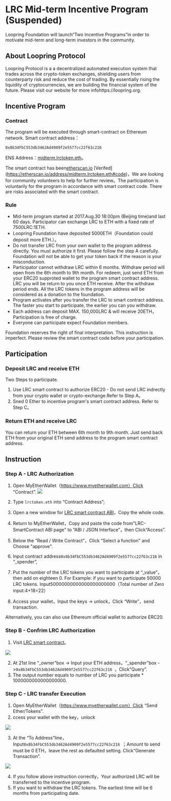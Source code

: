 # LRC Mid-term Incentive Program (Suspended)

Loopring Foundation will launch“Two Incentive Programs”in order to motivate mid-term and long-term investors in the community.

## About Loopring Protocol
Loopring Protocol is a a decentralized automated execution system that trades across the crypto-token exchanges, shielding users from counterparty risk and reduce the cost of trading. By essentially rising the liquidity of cryptocurrencies, we are building the financial system of the future. Please visit our website for more infohttps://loopring.org.


## Incentive Program

### Contract
The program will be executed through smart-contract on Ethereum network. Smart contract address：

    0x8b34FbC553db3462Ad4909f2e5577cc22f63c216

ENS Address：[midterm.lrctoken.eth](https://etherscan.io/address/midterm.lrctoken.eth)。
    
The smart contract has been[etherscan.io](https://etherscan.io/address/midterm.lrctoken.eth#code) [Verifed] (https://etherscan.io/address/midterm.lrctoken.eth#code)，We are looking for community volunteers to help for further review。The participation is voluntarily for the program in accordance with smart contract code. There are risks associated with the smart contract.

### Rule

- Mid-term program started at 2017.Aug.30 18:00pm (Beijing time)and last 60 days. Participator can exchange LRC to ETH with a fixed rate of 7500LRC:1ETH.
- Loopring Foundation have deposited 5000ETH（Foundation could deposit more ETH.）。
- Do not transfer LRC from your own wallet to the program address directly. You must authorize it first. Please follow the step A carefully. Foundation will not be able to get your token back if the reason is your misconduction.
- Participator cannot withdraw LRC within 6 months. Withdraw period will open from the 6th month to 9th month. For redeem, just send ETH from your ERC20 supproted wallet to the program smart contract address. LRC you will be return to you once ETH receive. After the withdraw period ends. All the LRC tokens in the program address will be considered as a donation to the foundation.
- Program activates after you transfer the LRC to smart contract address. The faster you start to participate, the earlier you can you withdraw.
- Each address can deposit MAX. 150,000LRC & will receive 20ETH，Participation is free of charge.
- Everyone can participate expect Foundation members.

Foundation reserves the right of final interpretation. This instruction is imperfect. Please review the smart contract code before your participation.

## Participation

### Deposit LRC and receive ETH

Two Steps to participate.

1. Use LRC smart contract to authorize ERC20 - Do not send LRC indrectly from your crypto wallet or crypto-exchange.Refer to Step A。
2. Sned 0 Ether to incentive program's smart contract address. Refer to Step C。

### Return ETH and receive LRC

You can return your ETH between 6th month to 9th month. Just send back ETH from your original ETH send address to the program smart contract address.


## Instruction

### Step A - LRC Authorization

1. Open MyEtherWallet（https://www.myetherwallet.com）Click "Contract”. 
![](images/1.jpg)


2. Type `lrctoken.eth` into “Contract Address”;
3. Open a new window for [LRC smart contract ABI](http://api.etherscan.io/api?module=contract&action=getabi&address=0xef68e7c694f40c8202821edf525de3782458639f&format=raw)，Copy the whole code.
4. Return to MyEtherWallet，Copy and paste the code from"LRC-SmartContract ABI page" to “ABI / JSON Interface”，then Click“Access”.
5. Below the “Read / Write Contract”，Click “Select a function" and Choose "approve".
6. Input contract address`0x8b34FbC553db3462Ad4909f2e5577cc22f63c216` in “_spender”,
7. Put the number of the LRC tokens you want to participate at “_value”，then add on eighteen 0. For Example: if you want to participate 50000 LRC tokens. Input50000000000000000000000（Total number of Zero input:4+18=22）
8. Access your wallet，Input the keys -> unlock，Click “Write”，send transaction.

Alternatively, you can also use Ethereum official wallet to authorize ERC20.

### Step B - Confrim LRC Authorization
1. Visit [LRC smart contract](https://etherscan.io/token/0xEF68e7C694F40c8202821eDF525dE3782458639f#readContract)。

 ![](images/2.jpg)

2. At 21st line “_owner”box -> Input your ETH address，“_spender”box ->`0x8b34FbC553db3462Ad4909f2e5577cc22f63c216 `，Click“Query”.
3. The output number equals to number of LRC you participate * 1000000000000000000.


### Step C - LRC transfer Execution
1. Open MyEtherWallet（https://www.myetherwallet.com）Click “Send Ether/Tokens”.
2. ccess your wallet with the key，unlock 

 ![](images/3.jpg)
 
3. At the “To Address”line，Input`0x8b34FbC553db3462Ad4909f2e5577cc22f63c216 `；Amount to send must be 0 ETH，leave the rest as defaulted setting. Click“Generate Transaction”.

 ![](images/5.jpg)

4. If you follow above instruction correctly，Your authorized LRC will be transferred to the incentive program.
5. If you want to withdraw the LRC tokens. The earliest time will be 6 months from participating date.

